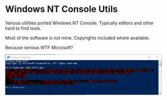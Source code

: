 # Windows NT Console Utils

Various utilities ported Windows NT Console. 
Typically editors and other hard to find tools. 


Most of the software is not mine. 
Copyrights included where available.

Because serious WTF Microsoft?

![Screenshot](edit.png)
